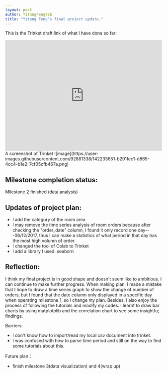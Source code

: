 ```yaml
---
layout: post
author: YitongFeng726
title: "Yitong Feng's final project update."
---
```


This is the Trinket draft link of what I have done so far:
<iframe src="https://trinket.io/embed/python3/d32f047d73" width="100%" height="356" frameborder="0" marginwidth="0" marginheight="0" allowfullscreen></iframe>
A screenshot of Trinket
![image](https://user-images.githubusercontent.com/92881338/142233651-b291fec1-d865-4cc4-b1e2-7cf05cfb467a.png)

Milestone completion status:
-
Milestone 2 finished (data analysis)


Updates of project plan:
-
- I add the category of the room area
- I may remove the time series analysis of room orders because after checking the "order_date" column, I found it only record one day---06/12/2017, thus I can make a statistics of what period in that day has the most high volumn of order.
- I changed the tool of Colab to Trinket
- I add a library I used: seaborn


Reflection:
-
I think my final project is in good shape and doesn't seem like to ambitious. I can continue to make further progress. 
When making plan, I made a mistake that I hope to draw a time series graph to show the change of number of orders, but I found that the date column only displayed in a specific day when operating milestone 1, so i change my plan. Besides, I also enjoy the process of following the tutorials and modify my codes. I learnt to draw bar charts by using matplotplib and the correlation chart to see some insightfu; findings.

Barriers:
- I don't know how to import/read my local csv document into trinket.
- I was confused with how to parse time period and still on the way to find some tutorials about this.

Future plan：
- finish milestone 3(data visualization) and 4(wrap up)
